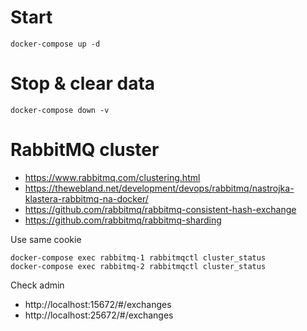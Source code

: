 # Start
```
docker-compose up -d
```

# Stop & clear data
```
docker-compose down -v
```

# RabbitMQ cluster
* https://www.rabbitmq.com/clustering.html
* https://thewebland.net/development/devops/rabbitmq/nastrojka-klastera-rabbitmq-na-docker/
* https://github.com/rabbitmq/rabbitmq-consistent-hash-exchange
* https://github.com/rabbitmq/rabbitmq-sharding

Use same cookie
```
docker-compose exec rabbitmq-1 rabbitmqctl cluster_status
docker-compose exec rabbitmq-2 rabbitmqctl cluster_status
```

Check admin
* http://localhost:15672/#/exchanges
* http://localhost:25672/#/exchanges
